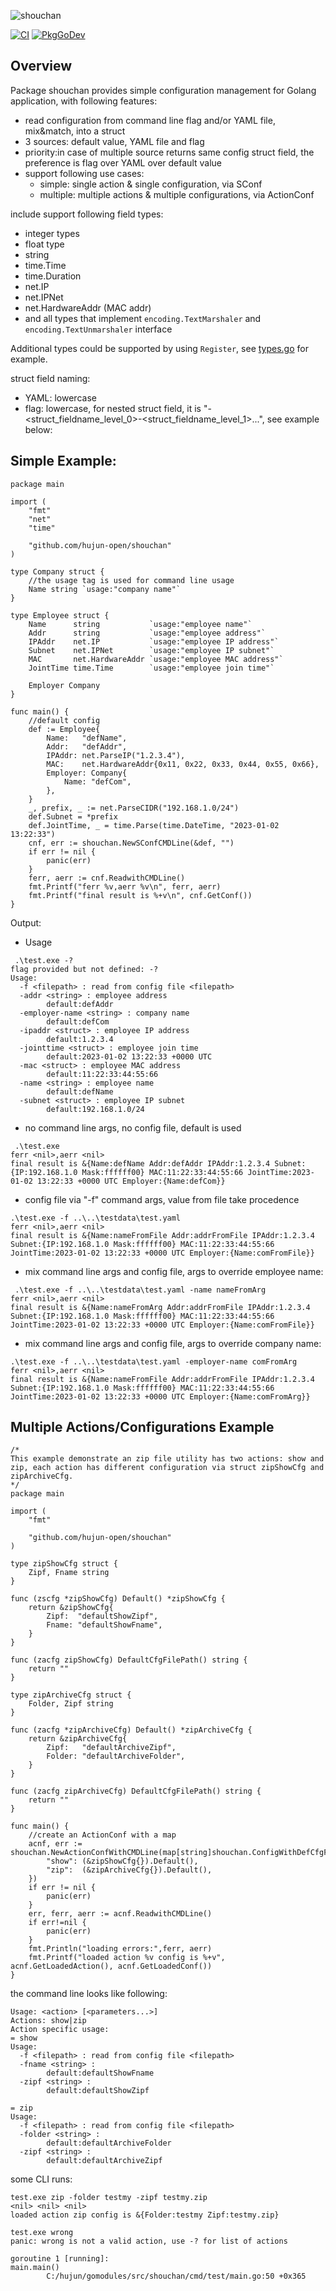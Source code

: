 ![shouchan](./logo128.png)

[![CI](https://github.com/hujun-open/shouchan/actions/workflows/main.yml/badge.svg)](https://github.com/hujun-open/shouchan/actions/workflows/main.yml)
[![PkgGoDev](https://pkg.go.dev/badge/github.com/hujun-open/shouchan)](https://pkg.go.dev/github.com/hujun-open/shouchan)

## Overview
Package shouchan provides simple configuration management for Golang application, with following features:

  - read configuration from command line flag and/or YAML file, mix&match, into a struct
  - 3 sources: default value, YAML file and flag
  - priority:in case of multiple source returns same config struct field, the preference is flag over YAML over default value
  - support following use cases:
	- simple: single action & single configuration, via SConf
	- multiple: multiple actions & multiple configurations, via ActionConf

include support following field types:
- integer types
- float type
- string
- time.Time
- time.Duration
- net.IP
- net.IPNet
- net.HardwareAddr (MAC addr)
- and all types that implement `encoding.TextMarshaler` and `encoding.TextUnmarshaler` interface

Additional types could be supported by using `Register`, see [types.go](types.go) for example. 

struct field naming:
  
  - YAML: lowercase
  - flag: lowercase, for nested struct field, it is "-<struct_fieldname_level_0>-<struct_fieldname_level_1>...", see example below:



## Simple Example:
```
package main

import (
	"fmt"
	"net"
	"time"

	"github.com/hujun-open/shouchan"
)

type Company struct {
	//the usage tag is used for command line usage
	Name string `usage:"company name"`
}

type Employee struct {
	Name      string           `usage:"employee name"`
	Addr      string           `usage:"employee address"`
	IPAddr    net.IP           `usage:"employee IP address"`
	Subnet    net.IPNet        `usage:"employee IP subnet"`
	MAC       net.HardwareAddr `usage:"employee MAC address"`
	JointTime time.Time        `usage:"employee join time"`

	Employer Company
}

func main() {
	//default config
	def := Employee{
		Name:   "defName",
		Addr:   "defAddr",
		IPAddr: net.ParseIP("1.2.3.4"),
		MAC:    net.HardwareAddr{0x11, 0x22, 0x33, 0x44, 0x55, 0x66},
		Employer: Company{
			Name: "defCom",
		},
	}
	_, prefix, _ := net.ParseCIDR("192.168.1.0/24")
	def.Subnet = *prefix
	def.JointTime, _ = time.Parse(time.DateTime, "2023-01-02 13:22:33")
	cnf, err := shouchan.NewSConfCMDLine(&def, "")
	if err != nil {
		panic(err)
	}
	ferr, aerr := cnf.ReadwithCMDLine()
	fmt.Printf("ferr %v,aerr %v\n", ferr, aerr)
	fmt.Printf("final result is %+v\n", cnf.GetConf())
}
```
Output:

- Usage
```	
 .\test.exe -?
flag provided but not defined: -?
Usage:
  -f <filepath> : read from config file <filepath>
  -addr <string> : employee address
        default:defAddr
  -employer-name <string> : company name
        default:defCom
  -ipaddr <struct> : employee IP address
        default:1.2.3.4
  -jointtime <struct> : employee join time
        default:2023-01-02 13:22:33 +0000 UTC
  -mac <struct> : employee MAC address
        default:11:22:33:44:55:66
  -name <string> : employee name
        default:defName
  -subnet <struct> : employee IP subnet
        default:192.168.1.0/24
```    

- no command line args, no config file, default is used
```
 .\test.exe   
ferr <nil>,aerr <nil>
final result is &{Name:defName Addr:defAddr IPAddr:1.2.3.4 Subnet:{IP:192.168.1.0 Mask:ffffff00} MAC:11:22:33:44:55:66 JointTime:2023-01-02 13:22:33 +0000 UTC Employer:{Name:defCom}}
```

- config file via "-f" command args, value from file take procedence
```
.\test.exe -f ..\..\testdata\test.yaml
ferr <nil>,aerr <nil>
final result is &{Name:nameFromFile Addr:addrFromFile IPAddr:1.2.3.4 Subnet:{IP:192.168.1.0 Mask:ffffff00} MAC:11:22:33:44:55:66 JointTime:2023-01-02 13:22:33 +0000 UTC Employer:{Name:comFromFile}}
```
- mix command line args and config file, args to override employee name:
```
 .\test.exe -f ..\..\testdata\test.yaml -name nameFromArg
ferr <nil>,aerr <nil>
final result is &{Name:nameFromArg Addr:addrFromFile IPAddr:1.2.3.4 Subnet:{IP:192.168.1.0 Mask:ffffff00} MAC:11:22:33:44:55:66 JointTime:2023-01-02 13:22:33 +0000 UTC Employer:{Name:comFromFile}}
```
- mix command line args and config file, args to override company name:
```
.\test.exe -f ..\..\testdata\test.yaml -employer-name comFromArg
ferr <nil>,aerr <nil>
final result is &{Name:nameFromFile Addr:addrFromFile IPAddr:1.2.3.4 Subnet:{IP:192.168.1.0 Mask:ffffff00} MAC:11:22:33:44:55:66 JointTime:2023-01-02 13:22:33 +0000 UTC Employer:{Name:comFromArg}}
```


## Multiple Actions/Configurations Example

```
/*
This example demonstrate an zip file utility has two actions: show and zip, each action has different configuration via struct zipShowCfg and zipArchiveCfg.
*/
package main

import (
	"fmt"

	"github.com/hujun-open/shouchan"
)

type zipShowCfg struct {
	Zipf, Fname string
}

func (zscfg *zipShowCfg) Default() *zipShowCfg {
	return &zipShowCfg{
		Zipf:  "defaultShowZipf",
		Fname: "defaultShowFname",
	}
}

func (zacfg zipShowCfg) DefaultCfgFilePath() string {
	return ""
}

type zipArchiveCfg struct {
	Folder, Zipf string
}

func (zacfg *zipArchiveCfg) Default() *zipArchiveCfg {
	return &zipArchiveCfg{
		Zipf:   "defaultArchiveZipf",
		Folder: "defaultArchiveFolder",
	}
}

func (zacfg zipArchiveCfg) DefaultCfgFilePath() string {
	return ""
}

func main() {
	//create an ActionConf with a map 
	acnf, err := shouchan.NewActionConfWithCMDLine(map[string]shouchan.ConfigWithDefCfgFilePath{
		"show": (&zipShowCfg{}).Default(),
		"zip":  (&zipArchiveCfg{}).Default(),
	})
	if err != nil {
		panic(err)
	}
	err, ferr, aerr := acnf.ReadwithCMDLine()
	if err!=nil {
		panic(err)
	}
	fmt.Println("loading errors:",ferr, aerr)
	fmt.Printf("loaded action %v config is %+v", acnf.GetLoadedAction(), acnf.GetLoadedConf())
}

```
the command line looks like following:
```
Usage: <action> [<parameters...>]
Actions: show|zip
Action specific usage:
= show
Usage:
  -f <filepath> : read from config file <filepath>
  -fname <string> :
        default:defaultShowFname
  -zipf <string> :
        default:defaultShowZipf

= zip
Usage:
  -f <filepath> : read from config file <filepath>
  -folder <string> :
        default:defaultArchiveFolder
  -zipf <string> :
        default:defaultArchiveZipf
```
some CLI runs:
```
test.exe zip -folder testmy -zipf testmy.zip
<nil> <nil> <nil>
loaded action zip config is &{Folder:testmy Zipf:testmy.zip}
```

```
test.exe wrong
panic: wrong is not a valid action, use -? for list of actions

goroutine 1 [running]:
main.main()
        C:/hujun/gomodules/src/shouchan/cmd/test/main.go:50 +0x365
```